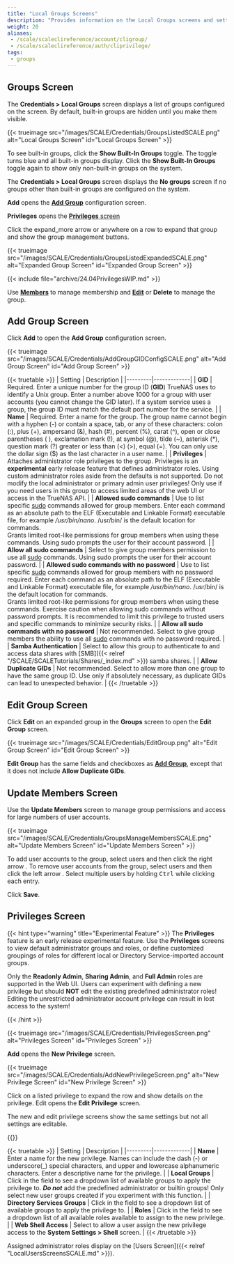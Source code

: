 ```yaml
---
title: "Local Groups Screens"
description: "Provides information on the Local Groups screens and settings."
weight: 20
aliases:
 - /scale/scaleclireference/account/cligroup/
 - /scale/scaleclireference/auth/cliprivilege/
tags:
 - groups
---
```


## Groups Screen

The **Credentials > Local Groups** screen displays a list of groups configured on the screen. By default, built-in groups are hidden until you make them visible. 

{{< trueimage src="/images/SCALE/Credentials/GroupsListedSCALE.png" alt="Local Groups Screen" id="Local Groups Screen" >}}

To see built-in groups, click the **Show Built-In Groups** toggle.
The toggle turns blue and all built-in groups display. Click the **Show Built-In Groups** toggle again to show only non-built-in groups on the system.

The **Credentials > Local Groups** screen displays the **No groups** screen if no groups other than built-in groups are configured on the system.

**Add** opens the **[Add Group](#add-group-screen)** configuration screen.

**Privileges** opens the [**Privileges** screen](#privileges-screen)

Click the <span class="material-icons">expand_more</span> arrow or anywhere on a row to expand that group and show the group management buttons.

{{< trueimage src="/images/SCALE/Credentials/GroupsListedExpandedSCALE.png" alt="Expanded Group Screen" id="Expanded Group Screen" >}}

{{< include file="archive/24.04PrivilegesWIP.md" >}}

Use [**Members**](#update-members) to manage membership and [**Edit**](#edit-group) or **Delete** to manage the group.

## Add Group Screen

Click **Add** to open the **Add Group** configuration screen.

{{< trueimage src="/images/SCALE/Credentials/AddGroupGIDConfigSCALE.png" alt="Add Group Screen" id="Add Group Screen" >}}

{{< truetable >}}
| Setting | Description |
|---------|-------------|
| **GID** | Required. Enter a unique number for the group ID (**GID**) TrueNAS uses to identify a Unix group. Enter a number above 1000 for a group with user accounts (you cannot change the GID later). If a system service uses a group, the group ID must match the default port number for the service. |
| **Name** | Required. Enter a name for the group. The group name cannot begin with a hyphen (-) or contain a space, tab, or any of these characters: colon (:), plus (+), ampersand (&), hash (#), percent (%), carat (^), open or close parentheses ( ), exclamation mark (!), at symbol (@), tilde (~), asterisk (*), question mark (?) greater or less than (<) (>), equal (=). You can only use the dollar sign ($) as the last character in a user name. |
| **Privileges** | Attaches administrator role privileges to the group. Privileges is an **experimental** early release feature that defines administrator roles. Using custom administrator roles aside from the defaults is not supported. Do not modify the local administrator or primary admin user privileges! Only use if you need users in this group to access limited areas of the web UI or access in the TrueNAS API. |
| **Allowed sudo commands** | Use to list specific [sudo](https://www.sudo.ws/) commands allowed for group members. Enter each command as an absolute path to the ELF (Executable and Linkable Format) executable file, for example */usr/bin/nano*. <file>/usr/bin/</file> is the default location for commands. <br> Grants limited root-like permissions for group members when using these commands. Using sudo prompts the user for their account password. |
| **Allow all sudo commands** | Select to give group members permission to use all [sudo](https://www.sudo.ws/) commands. Using sudo prompts the user for their account password. |
| **Allowed sudo commands with no password** | Use to list specific [sudo](https://www.sudo.ws/) commands allowed for group members with no password required. Enter each command as an absolute path to the ELF (Executable and Linkable Format) executable file, for example */usr/bin/nano*. <file>/usr/bin/</file> is the default location for commands. <br> Grants limited root-like permissions for group members when using these commands. Exercise caution when allowing sudo commands without password prompts. It is recommended to limit this privilege to trusted users and specific commands to minimize security risks. |
| **Allow all sudo commands with no password** | Not recommended. Select to give group members the ability to use all [sudo](https://www.sudo.ws/) commands with no password required. |
| **Samba Authentication** | Select to allow this group to authenticate to and access data shares with [SMB]({{< relref "/SCALE/SCALETutorials/Shares/_index.md" >}}) samba shares. |
| **Allow Duplicate GIDs** | Not recommended. Select to allow more than one group to have the same group ID. Use only if absolutely necessary, as duplicate GIDs can lead to unexpected behavior. |
{{< /truetable >}}

## Edit Group Screen

Click **Edit** on an expanded group in the **Groups** screen to open the **Edit Group** screen.

{{< trueimage src="/images/SCALE/Credentials/EditGroup.png" alt="Edit Group Screen" id="Edit Group Screen" >}}

**Edit Group** has the same fields and checkboxes as [**Add Group**](#add-group-screen), except that it does not include **Allow Duplicate GIDs**.

## Update Members Screen

Use the **Update Members** screen to manage group permissions and access for large numbers of user accounts.

{{< trueimage src="/images/SCALE/Credentials/GroupsManageMembersSCALE.png" alt="Update Members Screen" id="Update Members Screen" >}}

To add user accounts to the group, select users and then click the right arrow <i class="fa fa-arrow-right" aria-hidden="true" title="Right Arrow"></i>.
To remove user accounts from the group, select users and then click the left arrow <i class="fa fa-arrow-left" aria-hidden="true" title="Left Arrow"></i>.
Select multiple users by holding <kbd>Ctrl</kbd> while clicking each entry.

Click **Save**.

## Privileges Screen
{{< hint type="warning" title="Experimental Feature" >}}
The **Privileges** feature is an early release experimental feature.
Use the **Privileges** screens to view default administrator groups and roles, or define customized groupings of roles for different local or Directory Service-imported account groups.

Only the **Readonly Admin**, **Sharing Admin**, and **Full Admin** roles are supported in the Web UI.
Users can experiment with defining a new privilege but should **NOT** edit the existing predefined administrator roles!
Editing the unrestricted administrator account privilege can result in lost access to the system!

{{< /hint >}}

{{< trueimage src="/images/SCALE/Credentials/PrivilegesScreen.png" alt="Privileges Screen" id="Privileges Screen" >}}

**Add** opens the **New Privilege** screen.

{{< trueimage src="/images/SCALE/Credentials/AddNewPrivilegeScreen.png" alt="New Privilege Screen" id="New Privilege Screen" >}}

Click on a listed privilege to expand the row and show details on the privilege.
Edit opens the **Edit Privilege** screen. 

The new and edit privilege screens show the same settings but not all settings are editable.

{{<include file="/static/includes/addcolumnorganizer.md">}}

{{< truetable >}}
| Setting | Description |
|---------|-------------|
| **Name** | Enter a name for the new privilege. Names can include the dash (-) or underscore(_) special characters, and upper and lowercase alphanumeric characters. Enter a descriptive name for the privilege.  |
| **Local Groups** | Click in the field to see a dropdown list of available groups to apply the privilege to. ***Do not*** add the predefined administrator or builtin groups! Only select new user groups created if you experiment with this function. |
| **Directory Services Groups** | Click in the field to see a dropdown list of available groups to apply the privilege to. |
| **Roles** | Click in the field to see a dropdown list of all available roles available to assign to the new privilege. |
| **Web Shell Access** | Select to allow a user assign the new privilege access to the **System Settings > Shell** screen.  |
{{< /truetable >}}

Assigned administrator roles display on the [Users Screen]({{< relref "LocalUsersScreensSCALE.md" >}}).
